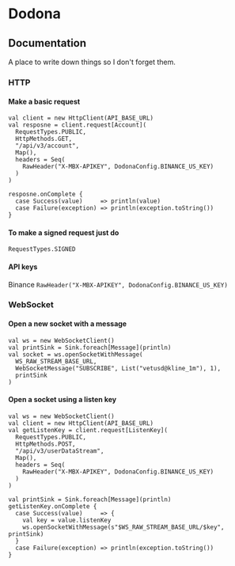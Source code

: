 # Dodona
## Documentation
A place to write down things so I don't forget them.
### HTTP
#### Make a basic request
```
val client = new HttpClient(API_BASE_URL)
val resposne = client.request[Account](
  RequestTypes.PUBLIC,
  HttpMethods.GET,
  "/api/v3/account",
  Map(),
  headers = Seq(
    RawHeader("X-MBX-APIKEY", DodonaConfig.BINANCE_US_KEY)
  )
)

resposne.onComplete {
  case Success(value)     => println(value)
  case Failure(exception) => println(exception.toString())
}
```
#### To make a signed request just do
```
RequestTypes.SIGNED
```
#### API keys
Binance `RawHeader("X-MBX-APIKEY", DodonaConfig.BINANCE_US_KEY)`
### WebSocket
#### Open a new socket with a message
```
val ws = new WebSocketClient()
val printSink = Sink.foreach[Message](println)
val socket = ws.openSocketWithMessage(
  WS_RAW_STREAM_BASE_URL,
  WebSocketMessage("SUBSCRIBE", List("vetusd@kline_1m"), 1),
  printSink
)
```
#### Open a socket using a listen key
```
val ws = new WebSocketClient()
val client = new HttpClient(API_BASE_URL)
val getListenKey = client.request[ListenKey](
  RequestTypes.PUBLIC,
  HttpMethods.POST,
  "/api/v3/userDataStream",
  Map(),
  headers = Seq(
    RawHeader("X-MBX-APIKEY", DodonaConfig.BINANCE_US_KEY)
  )
)

val printSink = Sink.foreach[Message](println)
getListenKey.onComplete {
  case Success(value)     => {
    val key = value.listenKey
    ws.openSocketWithMessage(s"$WS_RAW_STREAM_BASE_URL/$key", printSink)
  }
  case Failure(exception) => println(exception.toString())
}
```